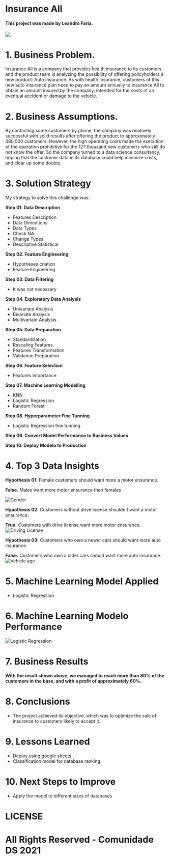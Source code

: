 # Insurance All

#### This project was made by Leandro Faria.

![](https://img.freepik.com/fotos-gratis/jovem-bonito-abracando-um-carro-em-uma-sala-de-exposicoes_1303-20419.jpg?t=st=1646828377~exp=1646828977~hmac=035f6e01e73390ca11f61cdcb845fb311603af16ebb5819df84eb82ec54a58d3&w=1380)

# 1. Business Problem.

Insurance All is a company that provides health insurance to its customers and the product team is analyzing the possibility of offering policyholders a new product: Auto insurance. As with health insurance, customers of this new auto insurance plan need to pay an amount annually to Insurance All to obtain an amount insured by the company, intended for the costs of an eventual accident or damage to the vehicle.

# 2. Business Assumptions.
By contacting some customers by phone, the company was relatively successful with solid results after offering the product to approximately 380,000 customers. However, the high operating costs made the execution of the operation prohibitive for the 127 thousand new customers who still do not know the offer. So the company turned to a data science consultancy, hoping that the customer data in its database could help minimize costs, and clear up some doubts.


# 3. Solution Strategy

My strategy to solve this challenge was:

**Step 01. Data Description**
- Features Description 
- Data Dimentions
- Data Types
- Check NA
- Change Types
- Descriptive Statistical 

**Step 02. Feature Engineering**

- Hypotheses criation
- Feature Engineering 

**Step 03. Data Filtering**
- It was not necessary

**Step 04. Exploratory Data Analysis**
- Univariate Analysis
- Bivariate Analysis
- Multivariate Analysis

**Step 05. Data Preparation**
- Standardization
- Rescaling Features
- Features Transformation
- Validation Preparation

**Step 06. Feature Selection**
- Features Importance

**Step 07. Machine Learning Modelling**
- KNN
- Logistic Regression
- Random Forest

**Step 08. Hyperparameter Fine Tunning**
- Logistic Regression fine tunning

**Step 09. Convert Model Performance to Business Values**

**Step 10. Deploy Modelo to Production**

# 4. Top 3 Data Insights

**Hypothesis 01:** Female customers should want more a motor ensurance. 

**False.** Males want more motor ensurance then females

![Gender](/references/GenderXResponse.png)

**Hypothesis 02:** Customers without drive license shouldn't want a motor ensurance.

**True.** Customers with drive license want more motor ensurance.
![Driving License](/references/Driving_licenseXResponse.png)

**Hypothesis 03:** Customers who own a newer cars should want more auto insurance.

**False.** Customers who own a older cars should want more auto insurance.
![Vehicle age](/references/Vehicle_age_scalerXResponse.png)

# 5. Machine Learning Model Applied
- Logistic Regression

# 6. Machine Learning Modelo Performance
![Logistic Regression](/references/Cumulativ_Gains_Curve.png)

# 7. Business Results
**With the result shown above, we managed to reach more than 80% of the customers in the base, and with a profit of approximately 60%.**

# 8. Conclusions
- The project achieved its objective, which was to optimize the sale of insurance to customers likely to accept it.

# 9. Lessons Learned
- Deploy using google sheets.
- Classification model for database ranking

# 10. Next Steps to Improve
- Apply the model to different sizes of databases

# LICENSE

# All Rights Reserved - Comunidade DS 2021
